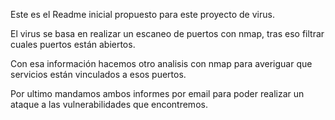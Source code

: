 Este es el Readme inicial propuesto para este proyecto de virus.

El virus se basa en realizar un escaneo de puertos con nmap, tras eso filtrar cuales puertos están abiertos. 

Con esa información hacemos otro analisis con nmap para averiguar que servicios están vinculados a esos puertos.

Por ultimo mandamos ambos informes por email para poder realizar un ataque a las vulnerabilidades que encontremos. 